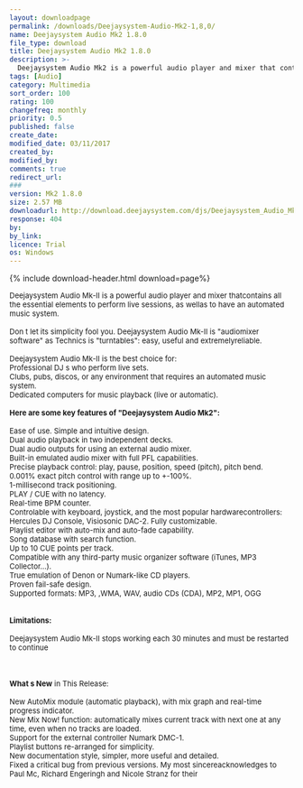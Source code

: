 ```yaml
---
layout: downloadpage
permalink: /downloads/Deejaysystem-Audio-Mk2-1,8,0/
name: Deejaysystem Audio Mk2 1.8.0
file_type: download
title: Deejaysystem Audio Mk2 1.8.0
description: >-
  Deejaysystem Audio Mk2 is a powerful audio player and mixer that contains all the essential elements to perform live sessions
tags: [Audio]
category: Multimedia
sort_order: 100
rating: 100
changefreq: monthly
priority: 0.5
published: false
create_date: 
modified_date: 03/11/2017
created_by: 
modified_by: 
comments: true
redirect_url: 
### 
version: Mk2 1.8.0
size: 2.57 MB
downloadurl: http://download.deejaysystem.com/djs/Deejaysystem_Audio_Mk2_190_setup.exe
response: 404
by: 
by_link: 
licence: Trial
os: Windows
---
```


{% include download-header.html download=page%}

<p style="fix-download-text !important">
<p><font size="2">Deejaysystem Audio Mk-II is a powerful audio player and mixer thatcontains all the essential elements to perform live sessions, as wellas to have an automated music system.<br />
<br />
Don t let its simplicity fool you. Deejaysystem Audio Mk-II is "audiomixer software" as Technics is "turntables": easy, useful and extremelyreliable.<br />
<br />
Deejaysystem Audio Mk-II is the best choice for:<br />
Professional DJ s who perform live sets. <br />
Clubs, pubs, discos, or any environment that requires an automated music system. <br />
Dedicated computers for music playback (live or automatic).<br />
<br />
<span><strong>Here are some key features of "Deejaysystem Audio Mk2":</strong></span><br />
<br />
Ease of use. Simple and intuitive design. <br />
Dual audio playback in two independent decks. <br />
Dual audio outputs for using an external audio mixer. <br />
Built-in emulated audio mixer with full PFL capabilities. <br />
Precise playback control: play, pause, position, speed (pitch), pitch bend. <br />
0.001% exact pitch control with range up to +-100%. <br />
1-millisecond track positioning. <br />
PLAY / CUE with no latency. <br />
Real-time </font><font size="2">BPM</font></a><font size="2"> counter. <br />
Controlable with keyboard, joystick, and the most popular hardwarecontrollers: Hercules DJ Console, Visiosonic DAC-2. Fully customizable.<br />
Playlist editor with auto-mix and auto-fade capability. <br />
Song database with search function. <br />
Up to 10 CUE points per track. <br />
Compatible with any third-party music organizer software (iTunes, MP3 Collector...). <br />
True emulation of Denon or Numark-like CD players. <br />
Proven fail-safe design.<br />
Supported formats: MP3, ,WMA, WAV, audio CDs (CDA), MP2, MP1, OGG<br />
<br />
<br />
<span><strong>Limitations:</strong></span><br />
<br />
Deejaysystem Audio Mk-II stops working each 30 minutes and must be restarted to continue<br />
<!-- google_ad_section_end --></font></p>
<div class="celltext_big"><br />
<br />
<font size="2"><strong>What s New</strong> in This Release:<br />
<br />
New AutoMix module (automatic playback), with mix graph and real-time progress indicator. <br />
New Mix Now! function: automatically mixes current track with next one at any time, even when no tracks are loaded. <br />
Support for the external controller Numark DMC-1. <br />
Playlist buttons re-arranged for simplicity. <br />
New documentation style, simpler, more useful and detailed. <br />
Fixed a critical bug from previous versions. My most sincereacknowledges to Paul Mc, Richard Engeringh and Nicole Stranz for their</font></div></p>
